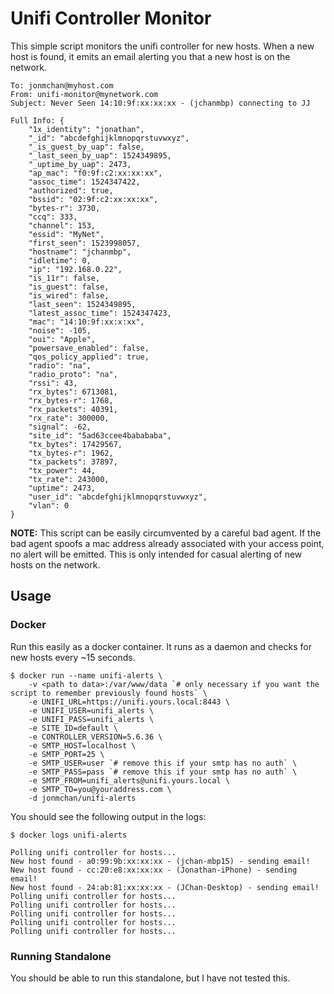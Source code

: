 # Unifi Controller Monitor

This simple script monitors the unifi controller for new hosts. When a new host is found, it emits an email alerting you that a new host is on the network.

```
To: jonmchan@myhost.com
From: unifi-monitor@mynetwork.com
Subject: Never Seen 14:10:9f:xx:xx:xx - (jchanmbp) connecting to JJ

Full Info: {
    "1x_identity": "jonathan",
    "_id": "abcdefghijklmnopqrstuvwxyz",
    "_is_guest_by_uap": false,
    "_last_seen_by_uap": 1524349895,
    "_uptime_by_uap": 2473,
    "ap_mac": "f0:9f:c2:xx:xx:xx",
    "assoc_time": 1524347422,
    "authorized": true,
    "bssid": "02:9f:c2:xx:xx:xx",
    "bytes-r": 3730,
    "ccq": 333,
    "channel": 153,
    "essid": "MyNet",
    "first_seen": 1523998057,
    "hostname": "jchanmbp",
    "idletime": 0,
    "ip": "192.168.0.22",
    "is_11r": false,
    "is_guest": false,
    "is_wired": false,
    "last_seen": 1524349895,
    "latest_assoc_time": 1524347423,
    "mac": "14:10:9f:xx:x:xx",
    "noise": -105,
    "oui": "Apple",
    "powersave_enabled": false,
    "qos_policy_applied": true,
    "radio": "na",
    "radio_proto": "na",
    "rssi": 43,
    "rx_bytes": 6713081,
    "rx_bytes-r": 1768,
    "rx_packets": 40391,
    "rx_rate": 300000,
    "signal": -62,
    "site_id": "5ad63ccee4babababa",
    "tx_bytes": 17429567,
    "tx_bytes-r": 1962,
    "tx_packets": 37897,
    "tx_power": 44,
    "tx_rate": 243000,
    "uptime": 2473,
    "user_id": "abcdefghijklmnopqrstuvwxyz",
    "vlan": 0
}
```

**NOTE:** This script can be easily circumvented by a careful bad agent. If the bad agent spoofs a mac address already associated with your access point, no alert will be emitted. This is only intended for casual alerting of new hosts on the network.

## Usage

### Docker

Run this easily as a docker container. It runs as a daemon and checks for new hosts every ~15 seconds.

```
$ docker run --name unifi-alerts \
    -v <path to data>:/var/www/data `# only necessary if you want the script to remember previously found hosts` \ 
    -e UNIFI_URL=https://unifi.yours.local:8443 \
    -e UNIFI_USER=unifi_alerts \
    -e UNIFI_PASS=unifi_alerts \
    -e SITE_ID=default \ 
    -e CONTROLLER_VERSION=5.6.36 \
    -e SMTP_HOST=localhost \
    -e SMTP_PORT=25 \
    -e SMTP_USER=user `# remove this if your smtp has no auth` \
    -e SMTP_PASS=pass `# remove this if your smtp has no auth` \
    -e SMTP_FROM=unifi_alerts@unifi.yours.local \
    -e SMTP_TO=you@youraddress.com \
    -d jonmchan/unifi-alerts 
```

You should see the following output in the logs:

```
$ docker logs unifi-alerts

Polling unifi controller for hosts...
New host found - a0:99:9b:xx:xx:xx - (jchan-mbp15) - sending email!
New host found - cc:20:e8:xx:xx:xx - (Jonathan-iPhone) - sending email!
New host found - 24:ab:81:xx:xx:xx - (JChan-Desktop) - sending email!
Polling unifi controller for hosts...
Polling unifi controller for hosts...
Polling unifi controller for hosts...
Polling unifi controller for hosts...
Polling unifi controller for hosts...
```

### Running Standalone

You should be able to run this standalone, but I have not tested this.
